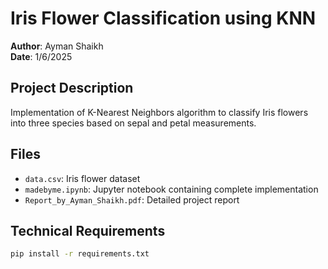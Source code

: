 # Iris Flower Classification using KNN

**Author**: Ayman Shaikh  
**Date**: 1/6/2025

## Project Description
Implementation of K-Nearest Neighbors algorithm to classify Iris flowers into three species based on sepal and petal measurements.

## Files
- `data.csv`: Iris flower dataset
- `madebyme.ipynb`: Jupyter notebook containing complete implementation
- `Report_by_Ayman_Shaikh.pdf`: Detailed project report

## Technical Requirements
```bash
pip install -r requirements.txt
